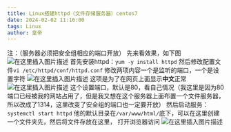 ```yaml
---
title: Linux搭建httpd（文件存储服务器）centos7
date: 2024-02-02 11:16:00
tags: Linux
author: 皇帝
---
```

注：（服务器必须把安全组相应的端口开放）
先来看效果，如下图
![在这里插入图片描述](https://img-blog.csdnimg.cn/20201020091411802.png?x-oss-process=image/watermark,type_ZmFuZ3poZW5naGVpdGk,shadow_10,text_aHR0cHM6Ly9ibG9nLmNzZG4ubmV0L3FxXzQ0NzcwNTMx,size_16,color_FFFFFF,t_70#pic_center)
首先安装httpd：`yum -y install httpd`
然后修改配置文件`vi /etc/httpd/conf/httpd.conf`
修改两项内容一个是监听的端口，一个是设置字符
![在这里插入图片描述](https://img-blog.csdnimg.cn/2020102009281077.png#pic_center)
这项是为了在网页上面显示**中文**正常
![在这里插入图片描述](https://img-blog.csdnimg.cn/20201020092924979.png#pic_center)
这个设置端口，默认是80，看自己情况（我这里是因为80端口已经被我的网站占用了，但是我又想在这个服务器上面布置一个文件服务器，所以改成了1314，这里改变了安全组的端口也一定要开放）
然后启动服务：`systemctl start httpd`
他的默认目录在`/var/www/html/`底下，可以在这里创建一个文件夹先，然后将文件存放在这里，
打开浏览器访问
![在这里插入图片描述](https://img-blog.csdnimg.cn/20201020093345918.png?x-oss-process=image/watermark,type_ZmFuZ3poZW5naGVpdGk,shadow_10,text_aHR0cHM6Ly9ibG9nLmNzZG4ubmV0L3FxXzQ0NzcwNTMx,size_16,color_FFFFFF,t_70#pic_center)


